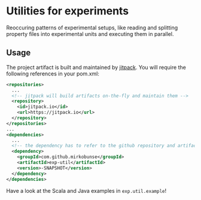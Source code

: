 # Utilities for experiments

Reoccuring patterns of experimental setups, like reading and splitting property files
into experimental units and executing them in parallel.



## Usage

The project artifact is built and maintained by [jitpack](https://jitpack.io/). You
will require the following references in your pom.xml:

```xml
<repositories>
  ...
  <!-- jitpack will build artifacts on-the-fly and maintain them -->
  <repository>
    <id>jitpack.io</id>
    <url>https://jitpack.io</url>
  </repository>
</repositories>
...
<dependencies>
  ...
  <!-- the dependency has to refer to the github repository and artifact tag -->
  <dependency>
    <groupId>com.github.mirkobunse</groupId>
    <artifactId>exp-util</artifactId>
    <version>-SNAPSHOT</version>
  </dependency>
</dependencies>
```

Have a look at the Scala and Java examples in `exp.util.example`!
